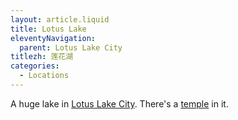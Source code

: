 ```yaml
---
layout: article.liquid
title: Lotus Lake
eleventyNavigation:
  parent: Lotus Lake City
titlezh: 莲花湖
categories:
  - Locations
---
```


A huge lake in [Lotus Lake City](/world/fanton/lotus-lake-city/). There's a [temple](/world/fanton/lotus-lake-temple/) in it.
